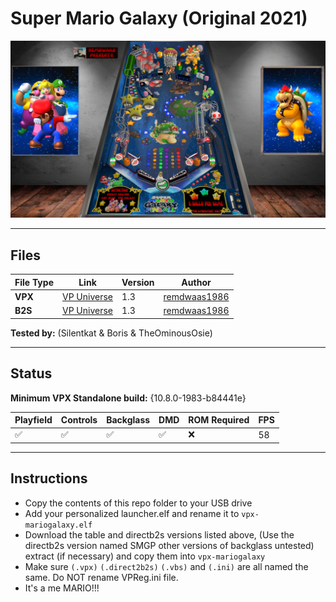 # Super Mario Galaxy (Original 2021)

![Table Preview](../../images/vpx-mariogalaxy.png)

---

## Files
| File Type | Link | Version | Author | 
|-----------|--------|----------|--------------|
| **VPX** | [VP Universe](https://vpuniverse.com/files/file/8403-super-mario-galaxy-pinball/) | 1.3 | [remdwaas1986](https://vpuniverse.com/profile/28048-remdwaas1986/) |
| **B2S** | [VP Universe](https://vpuniverse.com/files/file/8403-super-mario-galaxy-pinball/) | 1.3 | [remdwaas1986](https://vpuniverse.com/profile/28048-remdwaas1986/) |


**Tested by:** (Silentkat & Boris & TheOminousOsie)

---

## Status 
**Minimum VPX Standalone build:** {10.8.0-1983-b84441e}

| Playfield | Controls | Backglass | DMD | ROM Required | FPS | 
|-----------|----------|-----------|-----|--------------|-----|
| :white_check_mark: | :white_check_mark: | :white_check_mark: | :white_check_mark: | :x: | 58 |

---

## Instructions

- Copy the contents of this repo folder to your USB drive
- Add your personalized launcher.elf and rename it to `vpx-mariogalaxy.elf`
- Download the table and directb2s versions listed above, (Use the directb2s version named SMGP other versions of backglass untested) extract (if necessary) and copy them into `vpx-mariogalaxy`
- Make sure `(.vpx)` `(.direct2b2s)` `(.vbs)` and `(.ini)` are all named the same. Do NOT rename VPReg.ini file.
- It's a me MARIO!!!

